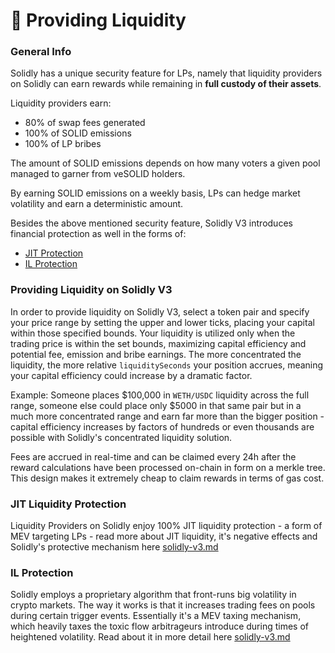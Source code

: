 # 🌊 Providing Liquidity

### General Info

Solidly has a unique security feature for LPs, namely that liquidity providers on Solidly can earn rewards while remaining in **full custody of their assets**.

Liquidity providers earn:

* 80% of swap fees generated
* 100% of SOLID emissions
* 100% of LP bribes

The amount of SOLID emissions depends on how many voters a given pool managed to garner from veSOLID holders.

By earning SOLID emissions on a weekly basis, LPs can hedge market volatility and earn a deterministic amount.

Besides the above mentioned security feature, Solidly V3 introduces financial protection as well in the forms of:

* [JIT Protection](./#jit-liquidity-protection)
* [IL Protection](./#il-protection)

### Providing Liquidity on Solidly V3

In order to provide liquidity on Solidly V3, select a token pair and specify your price range by setting the upper and lower ticks, placing your capital within those specified bounds. Your liquidity is utilized only when the trading price is within the set bounds, maximizing capital efficiency and potential fee, emission and bribe earnings. The more concentrated the liquidity, the more relative `liquiditySeconds` your position accrues, meaning your capital efficiency could increase by a dramatic factor.

Example: Someone places $100,000 in `WETH/USDC` liquidity across the full range, someone else could place only $5000 in that same pair but in a much more concentrated range and earn far more than the bigger position - capital efficiency increases by factors of hundreds or even thousands are possible with Solidly's concentrated liquidity solution.

Fees are accrued in real-time and can be claimed every 24h after the reward calculations have been processed on-chain in form on a merkle tree. This design makes it extremely cheap to claim rewards in terms of gas cost.

### JIT Liquidity Protection

Liquidity Providers on Solidly enjoy 100% JIT liquidity protection - a form of MEV targeting LPs - read more about JIT liquidity, it's negative effects and Solidly's protective mechanism here [solidly-v3.md](../../v3/solidly-v3.md "mention")

### IL Protection

Solidly employs a proprietary algorithm that front-runs big volatility in crypto markets. The way it works is that it increases trading fees on pools during certain trigger events. Essentially it's a MEV taxing mechanism, which heavily taxes the toxic flow arbitrageurs introduce during times of heightened volatility. Read about it in more detail here [solidly-v3.md](../../v3/solidly-v3.md "mention")
